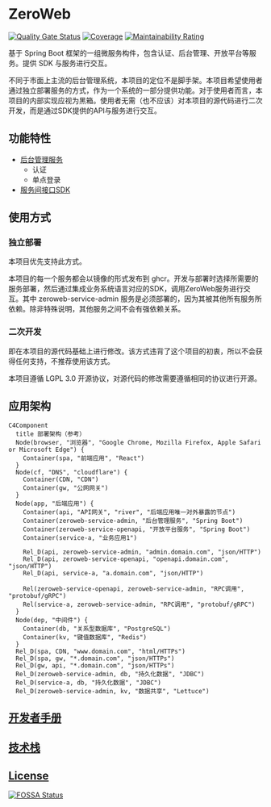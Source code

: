 # ZeroWeb

[![Quality Gate Status](https://sonarcloud.io/api/project_badges/measure?project=xezzon_zeroweb-spring&metric=alert_status)](https://sonarcloud.io/summary/new_code?id=xezzon_zeroweb-spring)
[![Coverage](https://sonarcloud.io/api/project_badges/measure?project=xezzon_zeroweb-spring&metric=coverage)](https://sonarcloud.io/summary/new_code?id=xezzon_zeroweb-spring)
[![Maintainability Rating](https://sonarcloud.io/api/project_badges/measure?project=xezzon_zeroweb-spring&metric=sqale_rating)](https://sonarcloud.io/summary/new_code?id=xezzon_zeroweb-spring)


基于 Spring Boot 框架的一组微服务构件，包含认证、后台管理、开放平台等服务。提供 SDK 与服务进行交互。

不同于市面上主流的后台管理系统，本项目的定位不是脚手架。本项目希望使用者通过独立部署服务的方式，作为一个系统的一部分提供功能。对于使用者而言，本项目的内部实现应视为黑箱。使用者无需（也不应该）对本项目的源代码进行二次开发，而是通过SDK提供的API与服务进行交互。

## 功能特性

- [后台管理服务](zeroweb-service/zeroweb-service-admin/README.md)
  - 认证
  - 单点登录
- [服务间接口SDK](zeroweb-proto/README.md)

## 使用方式

### 独立部署

本项目优先支持此方式。

本项目的每一个服务都会以镜像的形式发布到 ghcr。开发与部署时选择所需要的服务部署，然后通过集成业务系统语言对应的SDK，调用ZeroWeb服务进行交互。其中 zeroweb-service-admin 服务是必须部署的，因为其被其他所有服务所依赖。除非特殊说明，其他服务之间不会有强依赖关系。

### 二次开发

即在本项目的源代码基础上进行修改。该方式违背了这个项目的初衷，所以不会获得任何支持，不推荐使用该方式。

本项目遵循 LGPL 3.0 开源协议，对源代码的修改需要遵循相同的协议进行开源。

## 应用架构

```mermaid
C4Component
  title 部署架构（参考）
  Node(browser, "浏览器", "Google Chrome, Mozilla Firefox, Apple Safari or Microsoft Edge") {
    Container(spa, "前端应用", "React")
  }
  Node(cf, "DNS", "cloudflare") {
    Container(CDN, "CDN")
    Container(gw, "公网网关")
  }
  Node(app, "后端应用") {
    Container(api, "API网关", "river", "后端应用唯一对外暴露的节点")
    Container(zeroweb-service-admin, "后台管理服务", "Spring Boot")
    Container(zeroweb-service-openapi, "开放平台服务", "Spring Boot")
    Container(service-a, "业务应用1")
    
    Rel_D(api, zeroweb-service-admin, "admin.domain.com", "json/HTTP")
    Rel_D(api, zeroweb-service-openapi, "openapi.domain.com", "json/HTTP")
    Rel_D(api, service-a, "a.domain.com", "json/HTTP")
          
    Rel(zeroweb-service-openapi, zeroweb-service-admin, "RPC调用", "protobuf/gRPC")
    Rel(service-a, zeroweb-service-admin, "RPC调用", "protobuf/gRPC")
  }
  Node(dep, "中间件") {
    Container(db, "关系型数据库", "PostgreSQL")
    Container(kv, "键值数据库", "Redis")
  }
  Rel_D(spa, CDN, "www.domain.com", "html/HTTPs")
  Rel_D(spa, gw, "*.domain.com", "json/HTTPs")
  Rel_D(gw, api, "*.domain.com", "json/HTTPs")
  Rel_D(zeroweb-service-admin, db, "持久化数据", "JDBC")
  Rel_D(service-a, db, "持久化数据", "JDBC")
  Rel_D(zeroweb-service-admin, kv, "数据共享", "Lettuce")
```

## [开发者手册](./CONTRIBUTING.md)

## [技术栈](https://xezzon.github.io/zeroweb-spring/dependencies.html)

## [License](https://xezzon.github.io/zeroweb-spring/licenses.html)

[![FOSSA Status](https://app.fossa.com/api/projects/git%2Bgithub.com%2Fxezzon%2Fzeroweb-spring.svg?type=large)](https://app.fossa.com/projects/git%2Bgithub.com%2Fxezzon%2Fzeroweb-spring?ref=badge_large)
